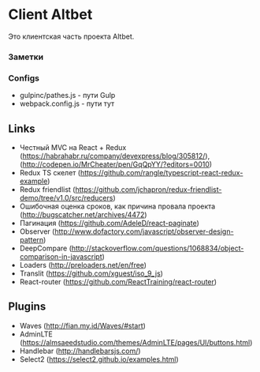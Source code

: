 # Client Altbet
Это клиентская часть проекта Altbet. 

### Заметки

### Configs
- gulpinc/pathes.js - пути Gulp
- webpack.config.js - пути тут


## Links
- Честный MVC на React + Redux (https://habrahabr.ru/company/devexpress/blog/305812/), (http://codepen.io/MrCheater/pen/GqQpYY/?editors=0010)
- Redux TS скелет (https://github.com/rangle/typescript-react-redux-example)
- Redux friendlist (https://github.com/jchapron/redux-friendlist-demo/tree/v1.0/src/reducers)
- Ошибочная оценка сроков, как причина провала проекта (http://bugscatcher.net/archives/4472)
- Пагинация (https://github.com/AdeleD/react-paginate)
- Observer (http://www.dofactory.com/javascript/observer-design-pattern)
- DeepCompare (http://stackoverflow.com/questions/1068834/object-comparison-in-javascript)
- Loaders (http://preloaders.net/en/free)
- Translit (https://github.com/xguest/iso_9_js)
- React-router (https://github.com/ReactTraining/react-router)


## Plugins
- Waves (http://fian.my.id/Waves/#start)
- AdminLTE (https://almsaeedstudio.com/themes/AdminLTE/pages/UI/buttons.html)
- Handlebar (http://handlebarsjs.com/)
- Select2 (https://select2.github.io/examples.html)

